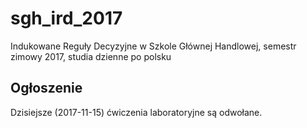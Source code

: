 # sgh_ird_2017
Indukowane Reguły Decyzyjne w Szkole Głównej Handlowej, semestr zimowy 2017, studia dzienne po polsku

## Ogłoszenie
Dzisiejsze (2017-11-15) ćwiczenia laboratoryjne są odwołane.
